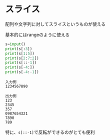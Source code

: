 # スライス



配列や文字列に対してスライスというものが使える

基本的にはrangeのように使える

```python
s=input()
print(s[:3])
print(s[1:5])
print(s[2:7:2])
print(s[::-1])
print(s[-4:])
print(s[-4:-1])
```

```
入力例
1234567890
```

```
出力例
123
2345
357
0987654321
7890
789
```



特に、`s[::-1]`で反転ができるのがとても便利